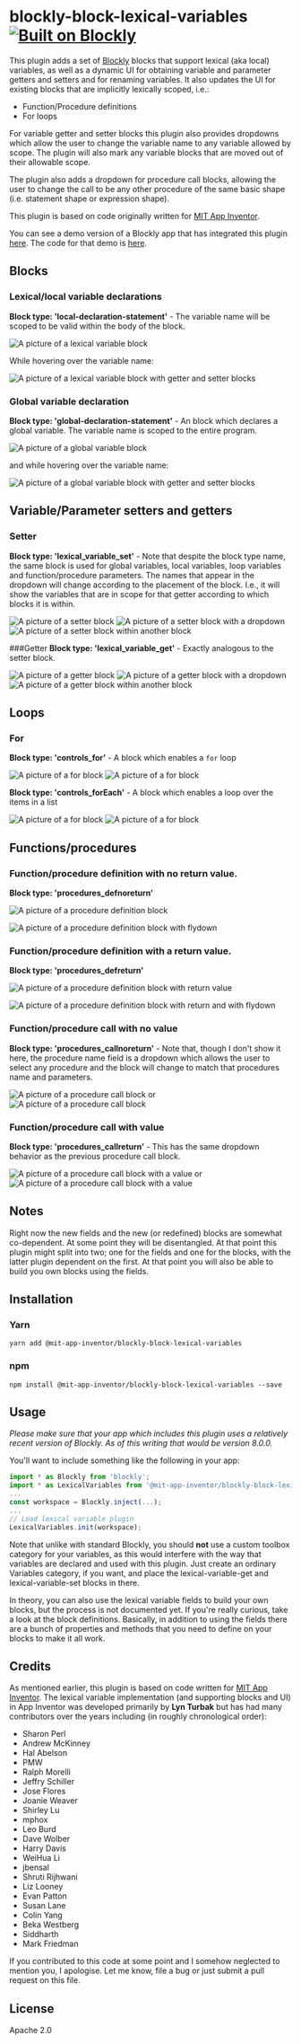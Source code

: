 # blockly-block-lexical-variables [![Built on Blockly](https://tinyurl.com/built-on-blockly)](https://github.com/google/blockly)

This plugin adds a set of [Blockly](https://www.npmjs.com/package/blockly) 
blocks that support lexical (aka local) variables, as well as a dynamic UI
for obtaining variable and parameter getters and setters and for renaming variables.
It  also updates the UI for existing blocks that are implicitly lexically scoped,
i.e.:
* Function/Procedure definitions
* For loops

For variable getter and setter blocks this
plugin also provides dropdowns which allow the user to change the variable
name to any variable allowed by scope.  The plugin will also mark any variable blocks
that are moved out of their allowable scope.

The plugin also adds a dropdown for procedure call blocks, allowing the user to
change the call to be any other procedure of the same basic shape (i.e. statement
shape or expression shape).

This plugin is based on code originally written for 
[MIT App Inventor](https://appinventor.mit.edu).

You can see a demo version of a Blockly app that has integrated this plugin
[here](https://mit-cml.github.io/lexical-variable-demo/).  The code for that
demo is [here](https://github.com/mit-cml/lexical-variable-demo).

## Blocks
### Lexical/local variable declarations
**Block type: 'local-declaration-statement'** - The variable name will be scoped to be valid
within the body of the block.

![A picture of a lexical variable block](readme-media/lexvar.png "Lexical variable")

While hovering over the variable name:

![A picture of a lexical variable block with getter and setter blocks](readme-media/lexvar-with-flydown.png "Lexical variable with flydown")

### Global variable declaration
**Block type: 'global-declaration-statement'** - An block which declares a global variable. The
variable name is scoped to the entire program.

![A picture of a global variable block](readme-media/globalvar.png "Global variable")

and while hovering over the variable name:

![A picture of a global variable block with getter and setter blocks](readme-media/globalvar-with-flydown.png "Global variable with flydown")

## Variable/Parameter setters and getters
### Setter
**Block type: 'lexical_variable_set'** - Note that despite the block type name, the 
same block is used for global variables, local variables, loop variables and 
function/procedure parameters.  The names that appear in the dropdown will change
according to the placement of the block.  I.e., it will show the variables that are
in scope for that getter according to which blocks it is within.

![A picture of a setter block](readme-media/set.png "Setter")
![A picture of a setter block with a dropdown](readme-media/set-with-dropdown.png "Setter with dropdown")
![A picture of a setter block within another block](readme-media/set-within-scope.png "Setter with dropdown")

###Getter
**Block type: 'lexical_variable_get'** - Exactly analogous to the setter block.

![A picture of a getter block](readme-media/get.png "Getter")
![A picture of a getter block with a dropdown](readme-media/get-with-dropdown.png "Getter with dropdown")
![A picture of a getter block within another block](readme-media/get-within-scope.png "Getter with dropdown")

## Loops
### For
**Block type: 'controls_for'** - A block which enables a `for` loop

![A picture of a for block](readme-media/for.png "For")
![A picture of a for block](readme-media/for-with-flydown.png "For")

**Block type: 'controls_forEach'** - A block which enables a loop over the items in a list

![A picture of a for block](readme-media/forlist.png "For")
![A picture of a for block](readme-media/forlist-with-flydown.png "For")

## Functions/procedures
### Function/procedure definition with no return value.
**Block type: 'procedures_defnoreturn'**

![A picture of a procedure definition block](readme-media/procdef.png "Procedure def.")

![A picture of a procedure definition block with flydown](readme-media/procdef-with-flydown.png "Procedure def.")

### Function/procedure definition with a return value.
**Block type: 'procedures_defreturn'**

![A picture of a procedure definition block with return value](readme-media/procdef-return.png "Procedure def.")

![A picture of a procedure definition block with return and with flydown](readme-media/procdef-return-with-flydown.png "Procedure def.")

### Function/procedure call with no value
**Block type: 'procedures_callnoreturn'** - Note that, though I don't show it here, the
procedure name field is a dropdown which allows the user to select any procedure and 
the block will change to match that procedures name and parameters.

![A picture of a procedure call block](readme-media/proccall.png "Procedure call")
or
![A picture of a procedure call block](readme-media/proccall-inline.png "Procedure call")

### Function/procedure call with value
**Block type: 'procedures_callreturn'** - This has the same dropdown behavior as the previous procedure
call block.

![A picture of a procedure call block with a value](readme-media/proccall-with-return.png "Procedure call")
or
![A picture of a procedure call block with a value](readme-media/proccall-with-return-inline.png "Procedure call")

## Notes
Right now the new fields and the new (or redefined) blocks are somewhat
co-dependent.  At some point they will be disentangled.  At that point
this plugin might split into two; one for the fields and one for the blocks,
with the latter plugin dependent on the first.  At that point you will
also be able to build you own blocks using the fields.

## Installation

### Yarn
```
yarn add @mit-app-inventor/blockly-block-lexical-variables
```

### npm
```
npm install @mit-app-inventor/blockly-block-lexical-variables --save
```

## Usage
_Please make sure that your app which includes this plugin uses a relatively recent version of Blockly.  As of this
writing that would be version 8.0.0._

You'll want to include something like the following in your app:

```js
import * as Blockly from 'blockly';
import * as LexicalVariables from '@mit-app-inventor/blockly-block-lexical-variables';
...
const workspace = Blockly.inject(...);
...
// Load lexical variable plugin
LexicalVariables.init(workspace);
```
Note that unlike with standard Blockly, you should **not** use a custom toolbox category
for your variables, as this would interfere with the way that variables are declared and
used with this plugin.  Just create an ordinary Variables category, if you want, and
place the lexical-variable-get and lexical-variable-set blocks in there.

In theory, you can also use the lexical variable fields to build your own blocks,
but the process is not documented yet.  If you're really curious, take a look
at the block definitions.  Basically, in addition to using the fields there are
a bunch of properties and methods that you need to define on your blocks to make it
all work.
## Credits
As mentioned earlier, this plugin is based on code written for
[MIT App Inventor](https://github.com/mit-cml/appinventor-sources). The lexical 
variable implementation (and supporting blocks and UI) in App Inventor was
developed primarily by **Lyn Turbak** but has had many contributors over the years
including (in roughly chronological order):
* Sharon Perl
* Andrew McKinney
* Hal Abelson
* PMW
* Ralph Morelli
* Jeffry Schiller
* Jose Flores
* Joanie Weaver
* Shirley Lu
* mphox
* Leo Burd
* Dave Wolber
* Harry Davis
* WeiHua Li
* jbensal
* Shruti Rijhwani
* Liz Looney
* Evan Patton
* Susan Lane
* Colin Yang
* Beka Westberg
* Siddharth
* Mark Friedman

If you contributed to this code at some point and I somehow neglected to 
mention you, I apologise.  Let me know, file a bug or just submit a pull request
on this file.
## License
Apache 2.0
